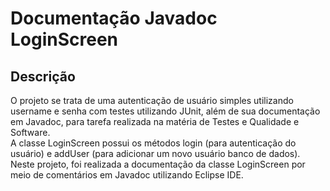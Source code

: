 # Documentação Javadoc LoginScreen

## Descrição
O projeto se trata de uma autenticação de usuário simples utilizando username e senha com testes utilizando JUnit, além de sua documentação em Javadoc, para tarefa realizada na matéria de Testes e Qualidade e Software.   
A classe LoginScreen possui os métodos login (para autenticação do usuário) e addUser (para adicionar um novo usuário banco de dados).   
Neste projeto, foi realizada a documentação da classe LoginScreen por meio de comentários em Javadoc utilizando Eclipse IDE.
